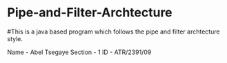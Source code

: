 # Pipe-and-Filter-Archtecture
#This is a java based program which follows the pipe and filter archtecture style.

Name - Abel Tsegaye
Section - 1
ID - ATR/2391/09
